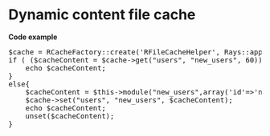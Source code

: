Dynamic content file cache
==========
**Code example**
<pre>
$cache = RCacheFactory::create('RFileCacheHelper', Rays::app()->getCacheConfig());
if ( ($cacheContent = $cache->get("users", "new_users", 60)) != FALSE ) {
    echo $cacheContent;
}
else{
    $cacheContent = $this->module("new_users",array('id'=>'new_users','name'=>"New Users"),true);
    $cache->set("users", "new_users", $cacheContent);
    echo $cacheContent;
    unset($cacheContent);
}
</pre>